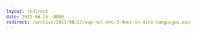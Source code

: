 ```yaml
---
layout: redirect
date: 2011-06-26 -0800
redirect: /archive/2011/06/27/asp-net-mvc-3-docs-in-nine-languages.aspx/
---
```


